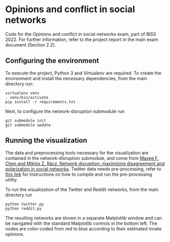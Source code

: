 # Opinions and conflict in social networks
Code for the Opinions and conflict in social networks exam, part of BISS 2022.
For further information, refer to the project report in the main exam document (Section 2.2).

## Configuring the environment
To execute the project, Python 3 and Virtualenv are required. To create the environment and install the necessary dependencies, from the main directory run:

```
virtualenv venv
. venv/bin/activate
pip install -r requirements.txt
```

Next, to configure the network-disruption submodule run
```
git submodule init
git submodule update
```

## Running the visualization
The data and preprocessing tools necessary for the visualization are contained in the network-disruption submodule, and come from [Mayee F. Chen and Miklós Z. Rácz. Network disruption: maximizing disagreement and polarization in social networks](https://github.com/mayeechen/network-disruption). Twitter data needs pre-processing, refer to [this link](https://github.com/mayeechen/network-disruption/tree/master/preprocess-twitter) for instructions on how to compile and run the pre-processing utility.

To run the visualization of the Twitter and Reddit networks, from the main directory run
```
python twitter.py
python reddit.py
```
The resulting networks are shown in a separate Matplotlib window and can be navigated with the standard Matplotlib controls in the bottom left. The nodes are color-coded from red to blue according to their estimated innate opinions.
